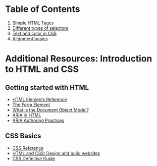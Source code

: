 # Table of Contents

1. [Simple HTML Tages]()
2. [Different types of selectors]()
3. [Text and color in CSS]()
4. [Alignment basics]()


# Additional Resources: Introduction to HTML and CSS

## Getting started with HTML

- [HTML Elements Reference](https://developer.mozilla.org/en-US/docs/Web/HTML/Element)
- [The Form Element](https://developer.mozilla.org/en-US/docs/Web/HTML/Element/form)
- [What is the Document Object Model?](https://www.w3.org/TR/WD-DOM/introduction.html)
- [ARIA in HTML](https://w3c.github.io/html-aria/)
- [ARIA Authoring Practices](https://www.w3.org/TR/wai-aria-practices-1.2/)

## CSS Basics

- [CSS Reference](https://developer.mozilla.org/en-US/docs/Web/CSS/Reference)
- [HTML and CSS: Design and build websites](https://www.amazon.com/HTML-CSS-Design-Build-Websites/dp/1118008189/)
- [CSS Definitive Guide](https://www.amazon.com/CSS-Definitive-Guide-Visual-Presentation/dp/1449393195/)